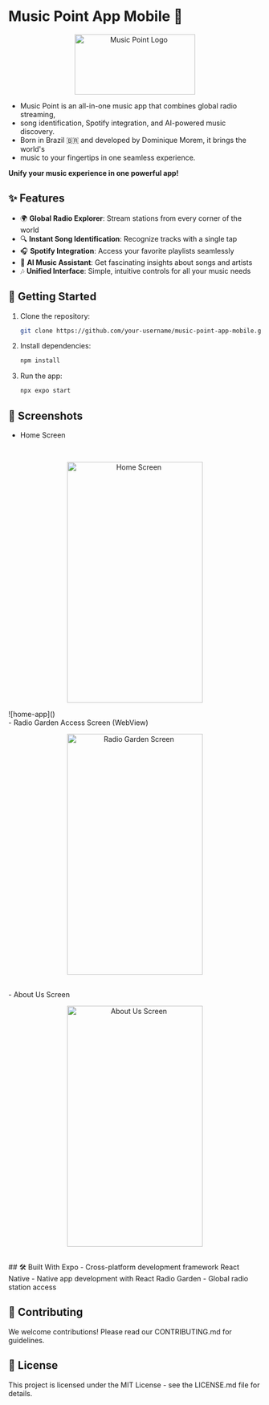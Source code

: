 # Music Point App Mobile 🎵
<p align="center">
  <img src="https://github.com/user-attachments/assets/dcba67fa-7f44-4782-8fb1-8cbc0805f7c2" width="240" height="120" alt="Music Point Logo">
</p>

- Music Point is an all-in-one music app that combines global radio streaming, 
- song identification, Spotify integration, and AI-powered music discovery.
- Born in Brazil 🇧🇷 and developed by Dominique Morem, it brings the world's
- music to your fingertips in one seamless experience.

**Unify your music experience in one powerful app!**

## ✨ Features

- 🌍 **Global Radio Explorer**: Stream stations from every corner of the world
- 🔍 **Instant Song Identification**: Recognize tracks with a single tap
- 🎧 **Spotify Integration**: Access your favorite playlists seamlessly
- 🤖 **AI Music Assistant**: Get fascinating insights about songs and artists
- 🎶 **Unified Interface**: Simple, intuitive controls for all your music needs

## 🚀 Getting Started

1. Clone the repository:
   ```bash
   git clone https://github.com/your-username/music-point-app-mobile.git

2. Install dependencies:
   ```bash
   npm install
3. Run the app:
   ```bash
   npx expo start

## 📱 Screenshots

- Home Screen
<br>
<p align="center"> <img src="https://github.com/user-attachments/assets/7a91fa06-df37-4ea2-98a0-bf05cee7fd48" width="270" height="480" alt="Home Screen"> </p>
![home-app]()
<br>
- Radio Garden Access Screen (WebView)
<br>
<p align="center"> <img src="https://github.com/user-attachments/assets/1263adad-e16b-4c2e-b807-f4ae47efd6a1" width="270" height="480" alt="Radio Garden Screen"> </p>
<br>
- About Us Screen
<br>
<p align="center"> <img src="https://github.com/user-attachments/assets/0bc778e6-44f7-48d6-b50b-0b2e2c6545cf" width="270" height="480" alt="About Us Screen"> </p>
<br>
## 🛠 Built With
Expo - Cross-platform development framework
React Native - Native app development with React
Radio Garden - Global radio station access

## 🤝 Contributing
We welcome contributions! Please read our CONTRIBUTING.md for guidelines.

## 📄 License
This project is licensed under the MIT License - see the LICENSE.md file for details.
